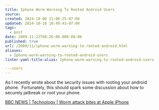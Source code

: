 ```yaml
---
title: Iphone Worm Warning To Rooted Android Users
source: 
created: 2024-10-06 21:06:25-07:00
updated: 2024-10-10 10:49:43-07:00
tags:
  - post
date: 2009-11-22T08:26:00.000-08:00
published: true
url: /2009/11/iphone-worm-warning-to-rooted-android.html
aliases:
  - Iphone-worm-warning-to-rooted-android-users
linter-yaml-title-alias: Iphone-worm-warning-to-rooted-android-users

---users
---
```



As I recently wrote about the security issues with rooting your android phone.  Fortunately, this should spark some discussion about how to securely jailbreak or root your phone.  
  
[BBC NEWS | Technology | Worm attack bites at Apple iPhone](http://news.bbc.co.uk/2/hi/technology/8349905.stm)  

  
  

<!-- ![](http://img.zemanta.com/pixy.gif?x-id=00412251-106a-8593-a10a-1edd431b620c) -->